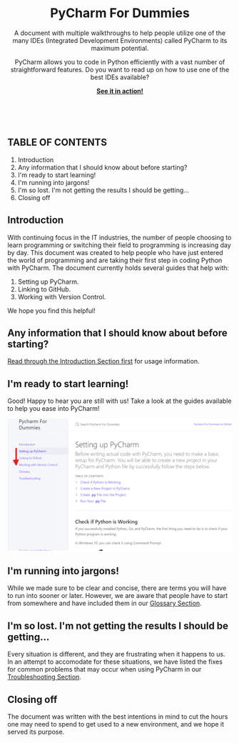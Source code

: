 <p align="center">
    <h1 align="center">PyCharm For Dummies</h1>
    <p align="center">A document with multiple walkthroughs to help people utilize one of the many IDEs (Integrated Development Environments) called PyCharm to its maximum potential.</p>
    <p align="center">PyCharm allows you to code in Python efficiently with a vast number of straightforward features. Do you want to read up on how to use one of the best IDEs available?</p>
    <p align="center"><strong><a href="https://sis00337.github.io/Pycharm-For-Dummies/">See it in action!</a></strong></p>
    <br><br><br>
</p>

## TABLE OF CONTENTS
1. Introduction
2. Any information that I should know about before starting?
3. I'm ready to start learning!
4. I'm running into jargons!
5. I'm so lost. I'm not getting the results I should be getting...
6. Closing off

## Introduction

With continuing focus in the IT industries, the number of people choosing to learn programming or switching their field to programming is increasing day by day. This document was created to help people who have just entered the world of programming and are taking their first step in coding Python with PyCharm. The document currently holds several guides that help with:

1. Setting up PyCharm.
2. Linking to GitHub.
3. Working with Version Control.

We hope you find this helpful!

## Any information that I should know about before starting?

[Read through the Introduction Section first](https://sis00337.github.io/Pycharm-For-Dummies/) for usage information.


## I'm ready to start learning!

Good! Happy to hear you are still with us! Take a look at the guides available to help you ease into PyCharm!

![read_guides](https://github.com/sis00337/Pycharm-For-Dummies/blob/gh-pages/assets/images/take_a_look_at_our_guides.png?raw=true "Our guides!")

## I'm running into jargons!

While we made sure to be clear and concise, there are terms you will have to run into sooner or later. However, we are aware that people have to start from somewhere and have included them in our [Glossary Section](https://sis00337.github.io/Pycharm-For-Dummies/docs/search/).


## I'm so lost. I'm not getting the results I should be getting...

Every situation is different, and they are frustrating when it happens to us. In an attempt to accomodate for these situations, we have listed the fixes for common problems that may occur when using PyCharm in our [Troubleshooting Section](https://sis00337.github.io/Pycharm-For-Dummies/docs/index-test/).


## Closing off

The document was written with the best intentions in mind to cut the hours one may need to spend to get used to a new environment, and we hope it served its purpose.

